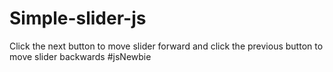 # Simple-slider-js
Click the next button to move slider forward and click the previous button to move slider backwards
#jsNewbie
